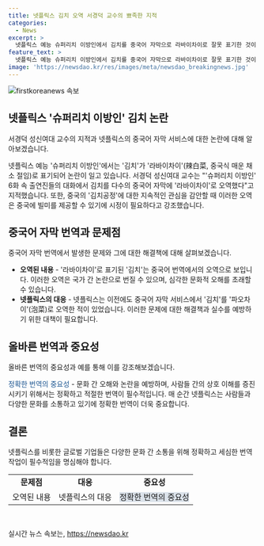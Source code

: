 ```yaml
---
title: 넷플릭스 김치 오역 서경덕 교수의 뾰족한 지적
categories:
  - News
excerpt: >
  넷플릭스 예능 슈퍼리치 이방인에서 김치를 중국어 자막으로 라바이차이로 잘못 표기한 것이 논란이 되고 있다. 이에 서경덕 성신여대 교수가 넷플릭스에 즉각 항의 메일을 보내고, 중국의 김치공정 문제를 고려하여 시정을 촉구하였다. 또한, 넷플릭스는 이와 관련하여 여러 차례 번역 논란을 일으켰는데, 이는 지역적, 문화적 민감성을 고려하지 않아 발생한 문제라는 비판을 받고 있다.
feature_text: >
  넷플릭스 예능 슈퍼리치 이방인에서 김치를 중국어 자막으로 라바이차이로 잘못 표기한 것이 논란이 되고 있다. 이에 서경덕 성신여대 교수가 넷플릭스에 즉각 항의 메일을 보내고, 중국의 김치공정 문제를 고려하여 시정을 촉구하였다. 또한, 넷플릭스는 이와 관련하여 여러 차례 번역 논란을 일으켰는데, 이는 지역적, 문화적 민감성을 고려하지 않아 발생한 문제라는 비판을 받고 있다.
image: 'https://newsdao.kr/res/images/meta/newsdao_breakingnews.jpg'
---
```


<p><img src="https://newsdao.kr/res/images/meta/newsdao_breakingnews.jpg" alt="firstkoreanews 속보" /></p>

<h2 data-ke-size="size26">넷플릭스 '슈퍼리치 이방인' 김치 논란</h2>

<p>서경덕 성신여대 교수의 지적과 넷플릭스의 중국어 자막 서비스에 대한 논란에 대해 알아보겠습니다.</p>

<p data-ke-size="size16">넷플릭스 예능 '슈퍼리치 이방인'에서는 '김치'가 '라바이차이'(辣白菜, 중국식 매운 채소 절임)로 표기되어 논란이 일고 있습니다. 서경덕 성신여대 교수는 "'슈퍼리치 이방인' 6화 속 출연진들의 대화에서 김치를 다수의 중국어 자막에 '라바이차이'로 오역했다"고 지적했습니다. 또한, 중국의 '김치공정'에 대한 지속적인 관심을 감안할 때 이러한 오역은 중국에 빌미를 제공할 수 있기에 시정이 필요하다고 강조했습니다.</p>

<h2 data-ke-size="size26">중국어 자막 번역과 문제점</h2>

<p>중국어 자막 번역에서 발생한 문제와 그에 대한 해결책에 대해 살펴보겠습니다.</p>

<ul>
    <li><b>오역된 내용</b> - '라바이차이'로 표기된 '김치'는 중국어 번역에서의 오역으로 보입니다. 이러한 오역은 국가 간 논란으로 번질 수 있으며, 심각한 문화적 오해를 초래할 수 있습니다.</li>
    <li><b>넷플릭스의 대응</b> - 넷플릭스는 이전에도 중국어 자막 서비스에서 '김치'를 '파오차이'(泡菜)로 오역한 적이 있었습니다. 이러한 문제에 대한 해결책과 실수를 예방하기 위한 대책이 필요합니다.</li>
</ul>

<h2 data-ke-size="size26">올바른 번역과 중요성</h2>

<p>올바른 번역의 중요성과 예를 통해 이를 강조해보겠습니다.</p>

<p data-ke-size="size16"><span style="color: #1a5490;">정확한 번역의 중요성</span> - 문화 간 오해와 논란을 예방하며, 사람들 간의 상호 이해를 증진시키기 위해서는 정확하고 적절한 번역이 필수적입니다. 매 순간 넷플릭스는 사람들과 다양한 문화를 소통하고 있기에 정확한 번역이 더욱 중요합니다.</p>

<h2 data-ke-size="size26">결론</h2>

<p>넷플릭스를 비롯한 글로벌 기업들은 다양한 문화 간 소통을 위해 정확하고 세심한 번역 작업이 필수적임을 명심해야 합니다.</p>

<table>
    <tr>
        <td style="text-align: center; height: 17px;"><b>문제점</b></td>
        <td style="text-align: center; height: 17px;"><b>대응</b></td>
        <td style="text-align: center; height: 17px;"><b>중요성</b></td>
    </tr>
    <tr>
        <td style="text-align: center; height: 17px;">오역된 내용</td>
        <td style="text-align: center; height: 17px;">넷플릭스의 대응</td>
        <td style="text-align: center; height: 17px;"><span style="background-color: #21538527;">정확한 번역의 중요성</span></td>
    </tr>
</table>

<p data-ke-size="size16">&nbsp;</p>
실시간 뉴스 속보는, <a href="https://newsdao.kr" rel="dofollow">https://newsdao.kr</a>


